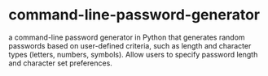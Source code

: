 # command-line-password-generator
a command-line password generator in Python that generates random passwords based on user-defined criteria, such as length and character types (letters, numbers, symbols). Allow users to specify password length and character set preferences.
